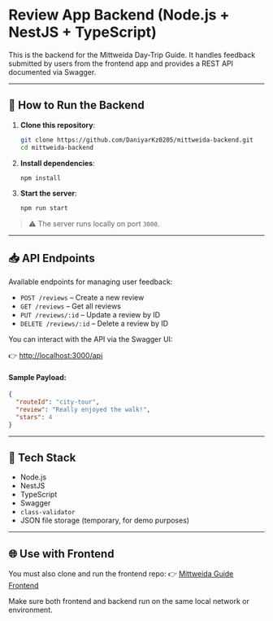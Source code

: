 # Review App Backend (Node.js + NestJS + TypeScript)

This is the backend for the Mittweida Day-Trip Guide. It handles feedback submitted by users from the frontend app and provides a REST API documented via Swagger.

---

## 🚀 How to Run the Backend

1. **Clone this repository**:
   ```bash
   git clone https://github.com/DaniyarKz0205/mittweida-backend.git
   cd mittweida-backend
   ```
   
2. **Install dependencies**:

   ```bash
   npm install
   ```

3. **Start the server**:

   ```bash
   npm run start
   ```

> ⚠️ The server runs locally on port `3000`.

---

## 📥 API Endpoints

Available endpoints for managing user feedback:

* `POST /reviews` – Create a new review
* `GET /reviews` – Get all reviews
* `PUT /reviews/:id` – Update a review by ID
* `DELETE /reviews/:id` – Delete a review by ID

You can interact with the API via the Swagger UI:

👉 [http://localhost:3000/api](http://localhost:3000/api)

#### Sample Payload:

```json
{
  "routeId": "city-tour",
  "review": "Really enjoyed the walk!",
  "stars": 4
}
```

---

## 🧠 Tech Stack

* Node.js
* NestJS
* TypeScript
* Swagger
* `class-validator`
* JSON file storage (temporary, for demo purposes)

---

## 🌐 Use with Frontend

You must also clone and run the frontend repo:
👉 [Mittweida Guide Frontend](https://github.com/DaniyarKz0205/mittweida-frontend)

Make sure both frontend and backend run on the same local network or environment.

